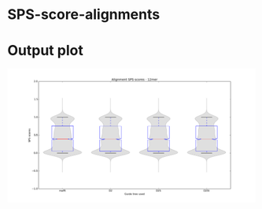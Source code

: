 # SPS-score-alignments

Output plot
================================================
![alt tag](https://github.com/ffrancis/SPS-score-alignments/blob/master/violin_boxplots/12mer_box.png)
